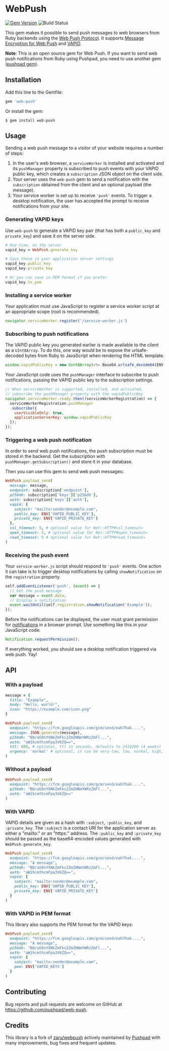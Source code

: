 # WebPush

[![Gem Version](https://badge.fury.io/rb/web-push.svg)](https://badge.fury.io/rb/web-push)
![Build Status](https://github.com/pushpad/web-push/workflows/CI/badge.svg)

This gem makes it possible to send push messages to web browsers from Ruby backends using the [Web Push Protocol](https://datatracker.ietf.org/doc/html/rfc8030). It supports [Message Encryption for Web Push](https://datatracker.ietf.org/doc/html/rfc8291) and [VAPID](https://datatracker.ietf.org/doc/html/rfc8292).

**Note**: This is an open source gem for Web Push. If you want to send web push notifications from Ruby using Pushpad, you need to use another gem ([pushpad gem](https://github.com/pushpad/pushpad-ruby)).

## Installation

Add this line to the Gemfile:

```ruby
gem 'web-push'
```

Or install the gem:

```console
$ gem install web-push
```

## Usage

Sending a web push message to a visitor of your website requires a number of steps:

1. In the user's web browser, a `serviceWorker` is installed and activated and its `pushManager` property is subscribed to push events with your VAPID public key, which creates a `subscription` JSON object on the client side.
2. Your server uses the `web-push` gem to send a notification with the `subscription` obtained from the client and an optional payload (the message).
3. Your service worker is set up to receive `'push'` events. To trigger a desktop notification, the user has accepted the prompt to receive notifications from your site.

### Generating VAPID keys

Use `web-push` to generate a VAPID key pair (that has both a `public_key` and `private_key`) and save it on the server side.

```ruby
# One-time, on the server
vapid_key = WebPush.generate_key

# Save these in your application server settings
vapid_key.public_key
vapid_key.private_key

# Or you can save in PEM format if you prefer
vapid_key.to_pem
```

### Installing a service worker

Your application must use JavaScript to register a service worker script at an appropriate scope (root is recommended).

```javascript
navigator.serviceWorker.register('/service-worker.js')
```

### Subscribing to push notifications

The VAPID public key you generated earlier is made available to the client as a `UInt8Array`. To do this, one way would be to expose the urlsafe-decoded bytes from Ruby to JavaScript when rendering the HTML template.

```javascript
window.vapidPublicKey = new Uint8Array(<%= Base64.urlsafe_decode64(ENV['VAPID_PUBLIC_KEY']).bytes %>);
```

Your JavaScript code uses the `pushManager` interface to subscribe to push notifications, passing the VAPID public key to the subscription settings.

```javascript
// When serviceWorker is supported, installed, and activated,
// subscribe the pushManager property with the vapidPublicKey
navigator.serviceWorker.ready.then((serviceWorkerRegistration) => {
  serviceWorkerRegistration.pushManager
  .subscribe({
    userVisibleOnly: true,
    applicationServerKey: window.vapidPublicKey
  });
});
```

### Triggering a web push notification

In order to send web push notifications, the push subscription must be stored in the backend. Get the subscription with `pushManager.getSubscription()` and store it in your database.

Then you can use this gem to send web push messages:

```ruby
WebPush.payload_send(
  message: message,
  endpoint: subscription['endpoint'],
  p256dh: subscription['keys']['p256dh'],
  auth: subscription['keys']['auth'],
  vapid: {
    subject: "mailto:sender@example.com",
    public_key: ENV['VAPID_PUBLIC_KEY'],
    private_key: ENV['VAPID_PRIVATE_KEY']
  },
  ssl_timeout: 5, # optional value for Net::HTTP#ssl_timeout=
  open_timeout: 5, # optional value for Net::HTTP#open_timeout=
  read_timeout: 5 # optional value for Net::HTTP#read_timeout=
)
```

### Receiving the push event

Your `service-worker.js` script should respond to `'push'` events. One action it can take is to trigger desktop notifications by calling `showNotification` on the `registration` property.

```javascript
self.addEventListener('push', (event) => {
  // Get the push message
  var message = event.data;
  // Display a notification
  event.waitUntil(self.registration.showNotification('Example'));
});
```

Before the notifications can be displayed, the user must grant permission for [notifications](https://developer.mozilla.org/en-US/docs/Web/API/notification) in a browser prompt. Use something like this in your JavaScript code:

```javascript
Notification.requestPermission();
```

If everything worked, you should see a desktop notification triggered via web push. Yay!

## API

### With a payload

```ruby
message = {
  title: "Example",
  body: "Hello, world!",
  icon: "https://example.com/icon.png"
}

WebPush.payload_send(
  endpoint: "https://fcm.googleapis.com/gcm/send/eah7hak....",
  message: JSON.generate(message),
  p256dh: "BO/aG9nYXNkZmFkc2ZmZHNmYWRzZmFl...",
  auth: "aW1hcmthcmFpa3V6ZQ==",
  ttl: 600, # optional, ttl in seconds, defaults to 2419200 (4 weeks)
  urgency: 'normal' # optional, it can be very-low, low, normal, high, defaults to normal
)
```

### Without a payload

```ruby
WebPush.payload_send(
  endpoint: "https://fcm.googleapis.com/gcm/send/eah7hak....",
  p256dh: "BO/aG9nYXNkZmFkc2ZmZHNmYWRzZmFl...",
  auth: "aW1hcmthcmFpa3V6ZQ=="
)
```

### With VAPID

VAPID details are given as a hash with `:subject`, `:public_key`, and
`:private_key`. The `:subject` is a contact URI for the application server as either a "mailto:" or an "https:" address. The `:public_key` and `:private_key` should be passed as the base64-encoded values generated with `WebPush.generate_key`.

```ruby
WebPush.payload_send(
  endpoint: "https://fcm.googleapis.com/gcm/send/eah7hak....",
  message: "A message",
  p256dh: "BO/aG9nYXNkZmFkc2ZmZHNmYWRzZmFl...",
  auth: "aW1hcmthcmFpa3V6ZQ==",
  vapid: {
    subject: "mailto:sender@example.com",
    public_key: ENV['VAPID_PUBLIC_KEY'],
    private_key: ENV['VAPID_PRIVATE_KEY']
  }
)
```

### With VAPID in PEM format

This library also supports the PEM format for the VAPID keys:

```ruby
WebPush.payload_send(
  endpoint: "https://fcm.googleapis.com/gcm/send/eah7hak....",
  message: "A message",
  p256dh: "BO/aG9nYXNkZmFkc2ZmZHNmYWRzZmFl...",
  auth: "aW1hcmthcmFpa3V6ZQ==",
  vapid: {
    subject: "mailto:sender@example.com",
    pem: ENV['VAPID_KEYS']
  }
)
```

## Contributing

Bug reports and pull requests are welcome on GitHub at https://github.com/pushpad/web-push.

## Credits

This library is a fork of [zaru/webpush](https://github.com/zaru/webpush) actively maintained by [Pushpad](https://pushpad.xyz) with many improvements, bug fixes and frequent updates.
